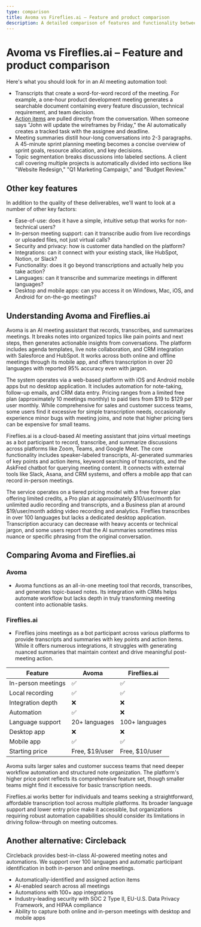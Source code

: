 ```yaml
---
type: comparison
title: Avoma vs Fireflies.ai – Feature and product comparison
description: A detailed comparison of features and functionality between Avoma and Fireflies.ai AI meeting automation tools, including transcription quality, action item tracking, meeting summaries, and other key factors.
---
```


# Avoma vs Fireflies.ai – Feature and product comparison

Here's what you should look for in an AI meeting automation tool:  
* Transcripts that create a word-for-word record of the meeting. For example, a one-hour product development meeting generates a searchable document containing every feature discussion, technical requirement, and team decision.
* [Action items](/releases/add-action-items-to-meetings) are pulled directly from the conversation. When someone says "John will update the wireframes by Friday," the AI automatically creates a tracked task with the assignee and deadline.
* Meeting summaries distill hour-long conversations into 2-3 paragraphs. A 45-minute sprint planning meeting becomes a concise overview of sprint goals, resource allocation, and key decisions.
* Topic segmentation breaks discussions into labeled sections. A client call covering multiple projects is automatically divided into sections like "Website Redesign," "Q1 Marketing Campaign," and "Budget Review."

## Other key features
In addition to the quality of these deliverables, we'll want to look at a number of other key factors:
* Ease-of-use: does it have a simple, intuitive setup that works for non-technical users?
* In-person meeting support: can it transcribe audio from live recordings or uploaded files, not just virtual calls?
* Security and privacy: how is customer data handled on the platform?
* Integrations: can it connect with your existing stack, like HubSpot, Notion, or Slack?
* Functionality: does it go beyond transcriptions and actually help you take action?
* Languages: can it transcribe and summarize meetings in different languages?
* Desktop and mobile apps: can you access it on Windows, Mac, iOS, and Android for on-the-go meetings?

## Understanding Avoma and Fireflies.ai
Avoma is an AI meeting assistant that records, transcribes, and summarizes meetings. It breaks notes into organized topics like pain points and next steps, then generates actionable insights from conversations. The platform includes agenda templates, live note collaboration, and CRM integration with Salesforce and HubSpot. It works across both online and offline meetings through its mobile app, and offers transcription in over 20 languages with reported 95% accuracy even with jargon.

The system operates via a web-based platform with iOS and Android mobile apps but no desktop application. It includes automation for note-taking, follow-up emails, and CRM data entry. Pricing ranges from a limited free plan (approximately 10 meetings monthly) to paid tiers from $19 to $129 per user monthly. While comprehensive for sales and customer success teams, some users find it excessive for simple transcription needs, occasionally experience minor bugs with meeting joins, and note that higher pricing tiers can be expensive for small teams.

Fireflies.ai is a cloud-based AI meeting assistant that joins virtual meetings as a bot participant to record, transcribe, and summarize discussions across platforms like Zoom, Teams, and Google Meet. The core functionality includes speaker-labeled transcripts, AI-generated summaries of key points and action items, keyword searching of transcripts, and the AskFred chatbot for querying meeting content. It connects with external tools like Slack, Asana, and CRM systems, and offers a mobile app that can record in-person meetings.

The service operates on a tiered pricing model with a free forever plan offering limited credits, a Pro plan at approximately $10/user/month for unlimited audio recording and transcripts, and a Business plan at around $19/user/month adding video recording and analytics. Fireflies transcribes in over 100 languages but lacks a dedicated desktop application. Transcription accuracy can decrease with heavy accents or technical jargon, and some users report that the AI summaries sometimes miss nuance or specific phrasing from the original conversation.

## Comparing Avoma and Fireflies.ai

### Avoma

* Avoma functions as an all-in-one meeting tool that records, transcribes, and generates topic-based notes. Its integration with CRMs helps automate workflow but lacks depth in truly transforming meeting content into actionable tasks.

### Fireflies.ai

* Fireflies joins meetings as a bot participant across various platforms to provide transcripts and summaries with key points and action items. While it offers numerous integrations, it struggles with generating nuanced summaries that maintain context and drive meaningful post-meeting action.

| Feature | Avoma | Fireflies.ai |
|---------|-------|-------------|
| In-person meetings | ✅ | ✅ |
| Local recording | ✅ | ✅ |
| Integration depth | ❌ | ❌ |
| Automation | ✅ | ❌ |
| Language support | 20+ languages | 100+ languages |
| Desktop app | ❌ | ❌ |
| Mobile app | ✅ | ✅ |
| Starting price | Free, $19/user | Free, $10/user |

Avoma suits larger sales and customer success teams that need deeper workflow automation and structured note organization. The platform's higher price point reflects its comprehensive feature set, though smaller teams might find it excessive for basic transcription needs.

Fireflies.ai works better for individuals and teams seeking a straightforward, affordable transcription tool across multiple platforms. Its broader language support and lower entry price make it accessible, but organizations requiring robust automation capabilities should consider its limitations in driving follow-through on meeting outcomes.

## Another alternative: Circleback
Circleback provides best-in-class AI-powered meeting notes and automations. We support over 100 languages and automatic participant identification in both in-person and online meetings.
* Automatically-identified and assigned action items
* AI-enabled search across all meetings
* Automations with 100+ app integrations
* Industry-leading security with SOC 2 Type II, EU-U.S. Data Privacy Framework, and HIPAA compliance
* Ability to capture both online and in-person meetings with desktop and mobile apps